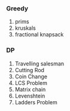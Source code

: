### Greedy  
1. prims
2. kruskals
3. fractional knapsack


### DP
1. Travelling salesman
2. Cutting Rod
3. Coin Change
4. LCS Problem
5. Matrix chain
6. Levenshtein
7. Ladders Problem
